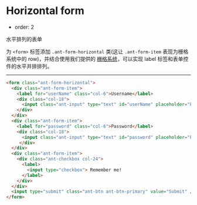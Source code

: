 # Horizontal form

- order: 2

水平排列的表单

为 `<form>` 标签添加 `.ant-form-horizontal` 类(这让 `.ant-form-item` 表现为栅格系统中的 row)，并结合使用我们提供的 [栅格系统](http://ant.design/components/layout/)，可以实现 label 标签和表单控件的水平并排排列。

---

````html
<form class="ant-form-horizontal">
  <div class="ant-form-item">
    <label for="userName" class="col-6">Username</label>
    <div class="col-18">
      <input class="ant-input" type="text" id="userName" placeholder="Please enter userName"/>
    </div>
  </div>
  <div class="ant-form-item">
    <label for="password" class="col-6">Password</label>
    <div class="col-18">
      <input class="ant-input" type="text" id="password" placeholder="Please enter password"/>
	 </div>
  </div>
  <div class="ant-form-item">
    <div class="ant-checkbox col-24">
      <label>
        <input type="checkbox"> Remember me!
      </label>
    </div>
  </div>
  <input type="submit" class="ant-btn ant-btn-primary" value="Submit" />
</form>
````
